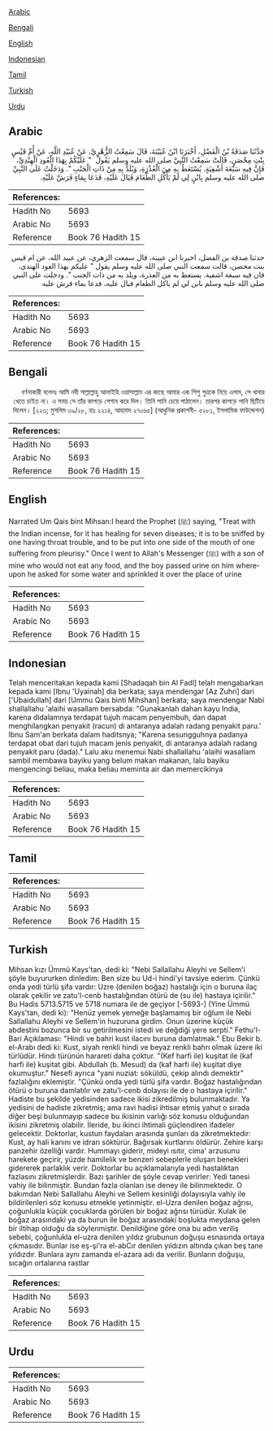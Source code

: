 [Arabic](#arabic)

[Bengali](#bengali)

[English](#english)

[Indonesian](#indonesian)

[Tamil](#tamil)

[Turkish](#turkish)

[Urdu](#urdu)

## Arabic


<div dir="rtl" lang="ar" style={{fontSize:'larger',backgroundColor:'#f8f9fa',padding:20}}>
حَدَّثَنَا صَدَقَةُ بْنُ الْفَضْلِ، أَخْبَرَنَا ابْنُ عُيَيْنَةَ، قَالَ سَمِعْتُ الزُّهْرِيَّ، عَنْ عُبَيْدِ اللَّهِ، عَنْ أُمِّ قَيْسٍ بِنْتِ مِحْصَنٍ، قَالَتْ سَمِعْتُ النَّبِيَّ صلى الله عليه وسلم يَقُولُ ‏ "‏ عَلَيْكُمْ بِهَذَا الْعُودِ الْهِنْدِيِّ، فَإِنَّ فِيهِ سَبْعَةَ أَشْفِيَةٍ‏.‏ يُسْتَعَطُ بِهِ مِنَ الْعُذْرَةِ، وَيُلَدُّ بِهِ مِنْ ذَاتِ الْجَنْبِ ‏"‏‏.‏ وَدَخَلْتُ عَلَى النَّبِيِّ صلى الله عليه وسلم بِابْنٍ لِي لَمْ يَأْكُلِ الطَّعَامَ فَبَالَ عَلَيْهِ، فَدَعَا بِمَاءٍ فَرَشَّ عَلَيْهِ‏.‏
</div>
<div style={{backgroundColor:'#f8f9fa',padding:20, marginBottom: 10}}><table> <thead> <tr> <th>References:</th> <th></th> </tr> </thead> <tbody><tr><td>Hadith No</td><td>5693</td></tr><tr><td>Arabic No</td><td>5693</td></tr><tr><td>Reference</td><td>Book 76 Hadith 15</td></tr></tbody></table></div>


<div dir="rtl" lang="ar" style={{fontSize:'larger',backgroundColor:'#f8f9fa',padding:20}}>
حدثنا صدقة بن الفضل، اخبرنا ابن عيينة، قال سمعت الزهري، عن عبيد الله، عن ام قيس بنت محصن، قالت سمعت النبي صلى الله عليه وسلم يقول " عليكم بهذا العود الهندي، فان فيه سبعة اشفية. يستعط به من العذرة، ويلد به من ذات الجنب ". ودخلت على النبي صلى الله عليه وسلم بابن لي لم ياكل الطعام فبال عليه، فدعا بماء فرش عليه
</div>
<div style={{backgroundColor:'#f8f9fa',padding:20, marginBottom: 10}}><table> <thead> <tr> <th>References:</th> <th></th> </tr> </thead> <tbody><tr><td>Hadith No</td><td>5693</td></tr><tr><td>Arabic No</td><td>5693</td></tr><tr><td>Reference</td><td>Book 76 Hadith 15</td></tr></tbody></table></div>

## Bengali


<div dir="rtl" lang="bn" style={{fontSize:'larger',backgroundColor:'#f8f9fa',padding:20}}>
বর্ণনাকারী বলেনঃ আমি নবী সাল্লাল্লাহু আলাইহি ওয়াসাল্লাম এর কাছে আমার এক শিশু পুত্রকে নিয়ে এলাম, সে খাবার খেতে চাইত না। এ সময় সে তাঁর কাপড়ে পেশাব করে দিল। তিনি পানি চেয়ে পাঠালেন। তারপর কাপড়ে পানি ছিটিয়ে দিলেন। [২২৩; মুসলিম ৩৯/২৮, হাঃ ২২১৪, আহমাদ ২৭০৬৫] (আধুনিক প্রকাশনী- ৫২৮১, ইসলামিক ফাউন্ডেশন)
</div>
<div style={{backgroundColor:'#f8f9fa',padding:20, marginBottom: 10}}><table> <thead> <tr> <th>References:</th> <th></th> </tr> </thead> <tbody><tr><td>Hadith No</td><td>5693</td></tr><tr><td>Arabic No</td><td>5693</td></tr><tr><td>Reference</td><td>Book 76 Hadith 15</td></tr></tbody></table></div>

## English


<div dir="ltr" lang="en" style={{fontSize:'larger',backgroundColor:'#f8f9fa',padding:20}}>
Narrated Um Qais bint Mihsan:I heard the Prophet (ﷺ) saying, "Treat with the Indian incense, for it has healing for seven diseases; it is to be sniffed by one having throat trouble, and to be put into one side of the mouth of one suffering from pleurisy." Once I went to Allah's Messenger (ﷺ) with a son of mine who would not eat any food, and the boy passed urine on him whereupon he asked for some water and sprinkled it over the place of urine
</div>
<div style={{backgroundColor:'#f8f9fa',padding:20, marginBottom: 10}}><table> <thead> <tr> <th>References:</th> <th></th> </tr> </thead> <tbody><tr><td>Hadith No</td><td>5693</td></tr><tr><td>Arabic No</td><td>5693</td></tr><tr><td>Reference</td><td>Book 76 Hadith 15</td></tr></tbody></table></div>

## Indonesian


<div dir="ltr" lang="id" style={{fontSize:'larger',backgroundColor:'#f8f9fa',padding:20}}>
Telah menceritakan kepada kami [Shadaqah bin Al Fadl] telah mengabarkan kepada kami [Ibnu 'Uyainah] dia berkata; saya mendengar [Az Zuhri] dari ['Ubaidullah] dari [Ummu Qais binti Mihshan] berkata; saya mendengar Nabi shallallahu 'alaihi wasallam bersabda: "Gunakanlah dahan kayu India, karena didalamnya terdapat tujuh macam penyembuh, dan dapat menghilangkan penyakit (racun) di antaranya adalah radang penyakit paru.' Ibnu Sam'an berkata dalam haditsnya; "Karena sesungguhnya padanya terdapat obat dari tujuh macam jenis penyakit, di antaranya adalah radang penyakit paru (dada)." Lalu aku menemui Nabi shallallahu 'alaihi wasallam sambil membawa bayiku yang belum makan makanan, lalu bayiku mengencingi beliau, maka beliau meminta air dan memercikinya
</div>
<div style={{backgroundColor:'#f8f9fa',padding:20, marginBottom: 10}}><table> <thead> <tr> <th>References:</th> <th></th> </tr> </thead> <tbody><tr><td>Hadith No</td><td>5693</td></tr><tr><td>Arabic No</td><td>5693</td></tr><tr><td>Reference</td><td>Book 76 Hadith 15</td></tr></tbody></table></div>

## Tamil


<div dir="ltr" lang="ta" style={{fontSize:'larger',backgroundColor:'#f8f9fa',padding:20}}>

</div>
<div style={{backgroundColor:'#f8f9fa',padding:20, marginBottom: 10}}><table> <thead> <tr> <th>References:</th> <th></th> </tr> </thead> <tbody><tr><td>Hadith No</td><td>5693</td></tr><tr><td>Arabic No</td><td>5693</td></tr><tr><td>Reference</td><td>Book 76 Hadith 15</td></tr></tbody></table></div>

## Turkish


<div dir="ltr" lang="tr" style={{fontSize:'larger',backgroundColor:'#f8f9fa',padding:20}}>
Mihsan kızı Ümmü Kays'tan, dedi ki: "Nebi Sallallahu Aleyhi ve Sellem'i şöyle buyururken dinledim: Ben size bu Ud-i hindi'yi tavsiye ederim. Çünkü onda yedi türlü şifa vardır: Uzre (denilen boğaz) hastalığı için o buruna ilaç olarak çekilir ve zatu'l-cenb hastalığından ötürü de (su ile) hastaya içirilir." Bu Hadis 5713.5715 ve 5718 numara ile de geçiyor [-5693-] (Yine Ümmü Kays'tan, dedi ki): "Henüz yemek yemeğe başlamamış bir oğlum ile Nebi Sallallahu Aleyhi ve Sellem'in huzuruna girdim. Onun üzerine küçük abdestini bozunca bir su getirilmesini istedi ve değdiği yere serpti." Fethu'l-Bari Açıklaması: "Hindi ve bahri kust ilacını buruna damlatmak." Ebu Bekir b. el-Arabı dedi ki: Kust, siyah renkli hindi ve beyaz renkli bahrı olmak üzere iki türlüdür. Hindı türünün harareti daha çoktur. "(Kef harfi ile) kuşitat ile (kaf harfi ile) kuşitat gibi. Abdullah (b. Mesud) da (kaf harfi ile) kuşitat diye okumuştur." Nesefi ayrıca "yani nuziat: söküldü, çekip alındı demektir" fazlalığını eklemiştir. "Çünkü onda yedi türlü şifa vardır. Boğaz hastalığından ötürü o buruna damlatılır ve zatu'l-cenb dolayısı ile de o hastaya içirilir." Hadiste bu şekilde yedisinden sadece ikisi zikredilmiş bulunmaktadır. Ya yedisini de hadiste zikretmiş; ama ravi hadisi ihtisar etmiş yahut o sırada diğer beşi bulunmayıp sadece bu ikisinin varlığı söz konusu olduğundan ikisini zikretmiş olabilir. İleride, bu ikinci ihtimali güçlendiren ifadeler gelecektir. Doktorlar, kustun faydaları arasında şunları da zikretmektedir: Kust, ay hali kanını ve idrarı söktürür. Bağırsak kurtlarını öldürür. Zehire karşı panzehir özelliği vardır. Hummayı giderir, mideyi ısıtır, cima' arzusunu harekete geçirir, yüzde hamilelik ve benzeri sebeplerle oluşan benekleri gidererek parlaklık verir. Doktorlar bu açıklamalarıyla yedi hastalıktan fazlasını zikretmişlerdir. Bazı şarihler de şöyle cevap verirler: Yedi tanesi vahiy ile bilinmiştir. Bundan fazla olanları ise deney ile bilinmektedir. O bakımdan Nebi Sallallahu Aleyhi ve Sellem kesinliği dolayısıyla vahiy ile bildirilenleri söz konusu etmekle yetinmiştir. el-Uzra denilen boğaz ağrısı, çoğunlukla küçük çocuklarda görülen bir boğaz ağrısı türüdür. Kulak ile boğaz arasındaki ya da burun ile boğaz arasındaki boşlukta meydana gelen bir iltihap olduğu da söylenmiştir. Denildiğine göre ona bu adın veriliş sebebi, çoğunlukla el-uzra denilen yıldız grubunun doğuşu esnasında ortaya çıkmasıdır. Bunlar ise eş-şi'ra el-abCır denilen yıldızın altında çıkan beş tane yıldızdır. Bunlara aynı zamanda el-azara adı da verilir. Bunların doğuşu, sıcağın ortalarına rastlar
</div>
<div style={{backgroundColor:'#f8f9fa',padding:20, marginBottom: 10}}><table> <thead> <tr> <th>References:</th> <th></th> </tr> </thead> <tbody><tr><td>Hadith No</td><td>5693</td></tr><tr><td>Arabic No</td><td>5693</td></tr><tr><td>Reference</td><td>Book 76 Hadith 15</td></tr></tbody></table></div>

## Urdu


<div dir="rtl" lang="ur" style={{fontSize:'larger',backgroundColor:'#f8f9fa',padding:20}}>

</div>
<div style={{backgroundColor:'#f8f9fa',padding:20, marginBottom: 10}}><table> <thead> <tr> <th>References:</th> <th></th> </tr> </thead> <tbody><tr><td>Hadith No</td><td>5693</td></tr><tr><td>Arabic No</td><td>5693</td></tr><tr><td>Reference</td><td>Book 76 Hadith 15</td></tr></tbody></table></div>